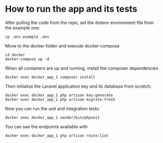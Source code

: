 # How to run the app and its tests

After pulling the code from the repo, set the dotenv environment file from the example one:

    cp .env.example .env

Move to the docker folder and execute docker-compose

    cd docker
    docker-compose up -d

When all containers are up and running, install the composer dependencies

    docker exec docker_app_1 composer install

Then initialize the Laravel application key and its database from scratch:

    docker exec docker_app_1 php artisan key:generate
    docker exec docker_app_1 php artisan migrate:fresh

Now you can run the unit and integration tests:

    docker exec docker_app_1 vendor/bin/phpunit

You can see the endpoints available with

    docker exec docker_app_1 php artisan route:list